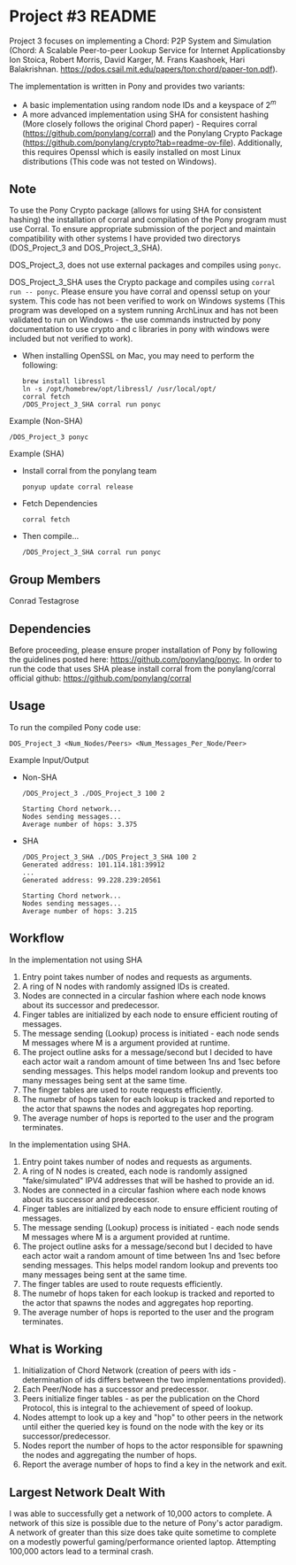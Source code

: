 # Project #3 README
Project 3 focuses on implementing a Chord: P2P System and Simulation (Chord: A Scalable Peer-to-peer Lookup Service for Internet Applicationsby Ion Stoica,  Robert  Morris,  David  Karger,  M.  Frans  Kaashoek,  Hari  Balakrishnan. https://pdos.csail.mit.edu/papers/ton:chord/paper-ton.pdf).

The implementation is written in Pony and provides two variants:

- A basic implementation using random node IDs and a keyspace of $2^m$
- A more advanced implementation using SHA for consistent hashing (More closely follows the original Chord paper) - Requires corral (https://github.com/ponylang/corral) and the Ponylang Crypto Package (https://github.com/ponylang/crypto?tab=readme-ov-file). Additionally, this requires Openssl which is easily installed on most Linux distributions (This code was not tested on Windows). 

## Note
To use the Pony Crypto package (allows for using SHA for consistent hashing) the installation of corral and compilation of the Pony program must use Corral. To ensure appropriate submission of the porject and maintain compatibility with other systems I have provided two directorys (DOS_Project_3 and DOS_Project_3_SHA).

DOS_Project_3, does not use external packages and compiles using ```ponyc```.

DOS_Project_3_SHA uses the Crypto package and compiles using ``` corral run -- ponyc ```. Please ensure you have corral and openssl setup on your system. This code has not been verified to work on Windows systems (This program was developed on a system running ArchLinux and has not been validated to run on Windows - the use commands instructed by pony documentation to use crypto and c libraries in pony with windows were included but not verified to work). 
* When installing OpenSSL on Mac, you may need to perform the following:
  ```
  brew install libressl
  ln -s /opt/homebrew/opt/libressl/ /usr/local/opt/
  corral fetch
  /DOS_Project_3_SHA corral run ponyc
  ```

Example (Non-SHA)
  ```
  /DOS_Project_3 ponyc
  ```

Example (SHA)
  * Install corral from the ponylang team
    ```
    ponyup update corral release
    ```
  * Fetch Dependencies
    ```
    corral fetch
    ```
  * Then compile...
    ```
    /DOS_Project_3_SHA corral run ponyc
    ```

## Group Members
Conrad Testagrose

## Dependencies
Before proceeding, please ensure proper installation of Pony by following the guidelines posted here: https://github.com/ponylang/ponyc. In order to run the code that uses SHA please install corral from the ponylang/corral official github: https://github.com/ponylang/corral 


## Usage
To run the compiled Pony code use:
```
DOS_Project_3 <Num_Nodes/Peers> <Num_Messages_Per_Node/Peer>
```

Example Input/Output
- Non-SHA
  ```
  /DOS_Project_3 ./DOS_Project_3 100 2       
  
  Starting Chord network... 
  Nodes sending messages... 
  Average number of hops: 3.375

  ```

- SHA
  ```
  /DOS_Project_3_SHA ./DOS_Project_3_SHA 100 2
  Generated address: 101.114.181:39912
  ...
  Generated address: 99.228.239:20561

  Starting Chord network... 
  Nodes sending messages... 
  Average number of hops: 3.215

  ```

## Workflow
In the implementation not using SHA
  1. Entry point takes number of nodes and requests as arguments.
  2. A ring of N nodes with randomly assigned IDs is created.
  3. Nodes are connected in a circular fashion where each node knows about its successor and predecessor.
  4. Finger tables are initialized by each node to ensure efficient routing of messages.
  5. The message sending (Lookup) process is initiated - each node sends M messages where M is a argument provided at runtime.
  6. The project outline asks for a message/second but I decided to have each actor wait a random amount of time between 1ns and 1sec before sending messages. This helps model random lookup and prevents too many messages being sent at the same time. 
  7. The finger tables are used to route requests efficiently.
  8. The numebr of hops taken for each lookup is tracked and reported to the actor that spawns the nodes and aggregates hop reporting.
  9. The average number of hops is reported to the user and the program terminates. 

In the implementation using SHA.
  1. Entry point takes number of nodes and requests as arguments.
  2. A ring of N nodes is created, each node is randomly assigned "fake/simulated" IPV4 addresses that will be hashed to provide an id.
  3. Nodes are connected in a circular fashion where each node knows about its successor and predecessor.
  4. Finger tables are initialized by each node to ensure efficient routing of messages.
  5. The message sending (Lookup) process is initiated - each node sends M messages where M is a argument provided at runtime.
  6. The project outline asks for a message/second but I decided to have each actor wait a random amount of time between 1ns and 1sec before sending messages. This helps model random lookup and prevents too many messages being sent at the same time. 
  7. The finger tables are used to route requests efficiently.
  8. The numebr of hops taken for each lookup is tracked and reported to the actor that spawns the nodes and aggregates hop reporting.
  9. The average number of hops is reported to the user and the program terminates.



## What is Working
1. Initialization of Chord Network (creation of peers with ids - determination of ids differs between the two implementations provided).
2. Each Peer/Node has a successor and predecessor.
3. Peers initialize finger tables - as per the publication on the Chord Protocol, this is integral to the achievement of speed of lookup.
4. Nodes attempt to look up a key and "hop" to other peers in the network until either the queried key is found on the node with the key or its successor/predecessor.
5. Nodes report the number of hops to the actor responsible for spawning the nodes and aggregating the number of hops.
6. Report the average number of hops to find a key in the network and exit.

## Largest Network Dealt With
I was able to successfully get a network of 10,000 actors to complete. A network of this size is possible due to the neture of Pony's actor paradigm. A network of greater than this size does take quite sometime to complete on a modestly powerful gaming/performance oriented laptop. Attempting 100,000 actors lead to a terminal crash. 
